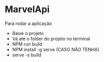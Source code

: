 # MarvelApi

Para rodar a aplicação

- Baixe o projeto
- Vá até o folder do projeto no terminal
- NPM run build
- NPM install -g serve (CASO NÃO TENHA)
- serve -s build
